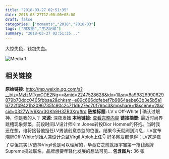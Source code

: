 ```yaml
---
title: "2018-03-27 02:51:35"
date: 2018-03-27T12:00:00+08:00
draft: false
categories: ["moments","2018","2018-03"]
tags: ["朋友圈","生活记录"]
summary: "2018-03-27 02:51:35..."
---
```


大惊失色，钱包失血。

![Media 1](/Moments/photos/2018-03-27/201803270251350.jpg)

## 相关链接

**原始链接:** http://mp.weixin.qq.com/s?__biz=MzIzMTgxODE2Ng==&mid=2247528628&idx=1&sn=8a99826990629879b70ddc0405fbbaa2&chksm=e89c666ddfebef7b9864aebe63b3e5b5a16722f49421b2096735fc90c2c711d627ec70f79ac3&mpshare=1&scene=2&srcid=0327WlV9Xnr3GKh9H3ZR3Xrg#rd
**链接标题:** LV x Off-White | 确认过眼神，你是我的人？
**来源:** 深夜发媸
**本地链接:** [查看完整内容](/link_content/2018/03/2018-03-27-2/link_content/)
**链接摘要:** 最近时尚界跳槽现象频繁，前段时间LV设计师Kim Jones转投Dior Homme的怀抱。当时我还在想，谁将接替他担任LV男装创意总监的位置。结果今天就刷到消息，LV宣布潮牌Off-White创始人兼设计总监Virgil Abloh上任👇 好多网友都觉得：LV这是疯了🙃但其实LV选择Virgil也是可以理解的，毕竟它之前就跟宇宙第一抢钱潮牌Supreme搞过联名，品牌想要年轻化发展的想法可见...
**包含图片:** 36 张

